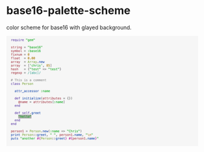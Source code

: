 # base16-palette-scheme
color scheme for base16 with glayed background.

![preview.png](./preview.png)
